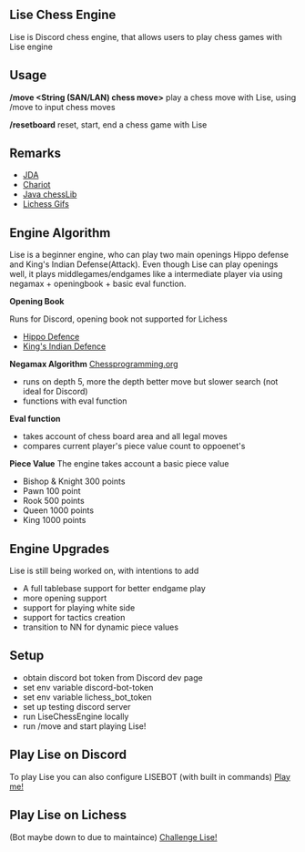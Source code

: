 ## Lise Chess Engine

Lise is Discord chess engine, that allows users to play
chess games with Lise engine

## Usage

**/move <String (SAN/LAN) chess move>**
play a chess move with Lise, using /move to input chess moves


**/resetboard**
reset, start, end a chess game with Lise

## Remarks
- [JDA](https://github.com/DV8FromTheWorld/JDA)
- [Chariot](https://github.com/tors42/chariot)
- [Java chessLib](https://github.com/bhlangonijr/chesslib) 
- [Lichess Gifs](https://github.com/lichess-org/lila-gif)

## Engine Algorithm

Lise is a beginner engine, who can play two main openings
Hippo defense and King's Indian Defense(Attack). Even though Lise can
play openings well, it plays middlegames/endgames like a intermediate 
player via using negamax + openingbook + basic eval function.

**Opening Book**

Runs for Discord, opening book not supported for Lichess

- [Hippo Defence](https://en.wikipedia.org/wiki/Hippopotamus_Defence)
- [King's Indian Defence](https://en.wikipedia.org/wiki/King%27s_Indian_Defence)

**Negamax Algorithm**
[Chessprogramming.org](https://www.chessprogramming.org/Negamax)

- runs on depth 5, more the depth better move but slower search (not ideal for Discord)
- functions with eval function 

**Eval function**

- takes account of chess board area and all legal moves
- compares current player's piece value count to oppoenet's


**Piece Value**
The engine takes account a basic piece value 

- Bishop & Knight 300 points
- Pawn 100 point
- Rook 500 points
- Queen 1000 points
- King 1000 points

## Engine Upgrades

Lise is still being worked on, with intentions to add

- A full tablebase support for better endgame play
- more opening support
- support for playing white side
- support for tactics creation
- transition to NN for dynamic piece values

## Setup

- obtain discord bot token from Discord dev page
- set env variable discord-bot-token
- set env variable lichess_bot_token
- set up testing discord server
- run LiseChessEngine locally 
- run /move and start playing Lise!


## Play Lise on Discord
 To play Lise you can also configure LISEBOT (with built in commands)
[Play me!](https://top.gg/bot/930544707300393021)


## Play Lise on Lichess
(Bot maybe down to due to maintaince)
[Challenge Lise!](https://lichess.org/@/LISEBOT)
